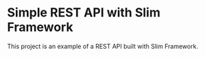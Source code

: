 # Simple REST API with Slim Framework

This project is an example of a REST API built with Slim Framework.
